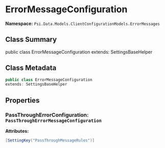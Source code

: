# ErrorMessageConfiguration

**Namespace:** `Psi.Data.Models.ClientConfigurationModels.ErrorMessages`

## Class Summary

public class ErrorMessageConfiguration
extends: SettingsBaseHelper

## Class Metadata

```typescript
public class ErrorMessageConfiguration
extends: SettingsBaseHelper
```

## Properties

### PassThroughErrorConfiguration: `PassThroughErrorMessageConfiguration`

**Attributes:**
```csharp
[SettingKey("PassThroughMessageRules")]
```
